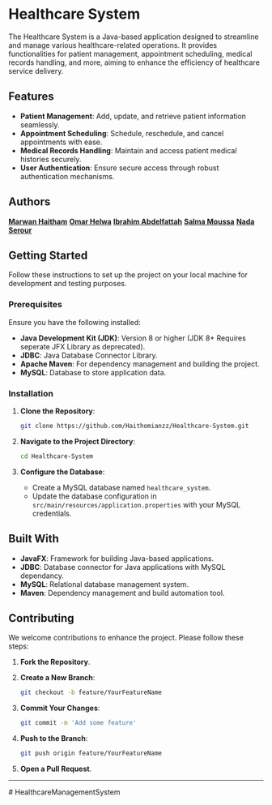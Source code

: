# Healthcare System

The Healthcare System is a Java-based application designed to streamline and manage various healthcare-related operations. It provides functionalities for patient management, appointment scheduling, medical records handling, and more, aiming to enhance the efficiency of healthcare service delivery.

## Features

- **Patient Management**: Add, update, and retrieve patient information seamlessly.
- **Appointment Scheduling**: Schedule, reschedule, and cancel appointments with ease.
- **Medical Records Handling**: Maintain and access patient medical histories securely.
- **User Authentication**: Ensure secure access through robust authentication mechanisms.

## Authors

[**Marwan Haitham**](https://github.com/Haithomianzz)
[**Omar Helwa**](https://github.com/Omar-Helwa)
[**Ibrahim Abdelfattah**](https://github.com/BimaTh)
[**Salma Moussa**](https://github.com/SalmaMoussa47)
[**Nada Serour**](https://github.com/nadaserour)
## Getting Started

Follow these instructions to set up the project on your local machine for development and testing purposes.

### Prerequisites

Ensure you have the following installed:

- **Java Development Kit (JDK)**: Version 8 or higher (JDK 8+ Requires seperate JFX Library as deprecated).
- **JDBC**: Java Database Connector Library.
- **Apache Maven**: For dependency management and building the project.
- **MySQL**: Database to store application data.

### Installation

1. **Clone the Repository**:

   ```bash
   git clone https://github.com/Haithomianzz/Healthcare-System.git
   ```

2. **Navigate to the Project Directory**:

   ```bash
   cd Healthcare-System
   ```

3. **Configure the Database**:

   - Create a MySQL database named `healthcare_system`.
   - Update the database configuration in `src/main/resources/application.properties` with your MySQL credentials.

## Built With

- **JavaFX**: Framework for building Java-based applications.
- **JDBC**: Database connector for Java applications with MySQL dependancy.
- **MySQL**: Relational database management system.
- **Maven**: Dependency management and build automation tool.

## Contributing

We welcome contributions to enhance the project. Please follow these steps:

1. **Fork the Repository**.
2. **Create a New Branch**:

   ```bash
   git checkout -b feature/YourFeatureName
   ```

3. **Commit Your Changes**:

   ```bash
   git commit -m 'Add some feature'
   ```

4. **Push to the Branch**:

   ```bash
   git push origin feature/YourFeatureName
   ```

5. **Open a Pull Request**.






---
#   H e a l t h c a r e M a n a g e m e n t S y s t e m  
 